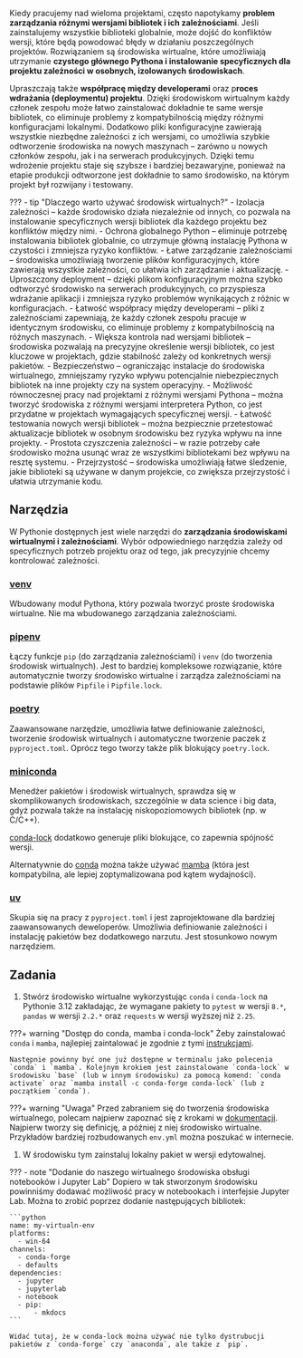 Kiedy pracujemy nad wieloma projektami, często napotykamy **problem zarządzania różnymi wersjami bibliotek i ich zależnościami**. Jeśli zainstalujemy wszystkie biblioteki globalnie, może dojść do konfliktów wersji, które będą powodować błędy w działaniu poszczególnych projektów. Rozwiązaniem są środowiska wirtualne, które umożliwiają utrzymanie **czystego głównego Pythona i instalowanie specyficznych dla projektu zależności w osobnych, izolowanych środowiskach**.

Upraszczają także **współpracę między developerami** oraz p**roces wdrażania (deploymentu) projektu**. Dzięki środowiskom wirtualnym każdy członek zespołu może łatwo zainstalować dokładnie te same wersje bibliotek, co eliminuje problemy z kompatybilnością między różnymi konfiguracjami lokalnymi. Dodatkowo pliki konfiguracyjne zawierają wszystkie niezbędne zależności z ich wersjami, co umożliwia szybkie odtworzenie środowiska na nowych maszynach – zarówno u nowych członków zespołu, jak i na serwerach produkcyjnych. Dzięki temu wdrożenie projektu staje się szybsze i bardziej bezawaryjne, ponieważ na etapie produkcji odtworzone jest dokładnie to samo środowisko, na którym projekt był rozwijany i testowany.

??? - tip "Dlaczego warto używać środowisk wirtualnych?"
    - Izolacja zależności – każde środowisko działa niezależnie od innych, co pozwala na instalowanie specyficznych wersji bibliotek dla każdego projektu bez konfliktów między nimi.
    - Ochrona globalnego Python – eliminuje potrzebę instalowania bibliotek globalnie, co utrzymuje główną instalację Pythona w czystości i zmniejsza ryzyko konfliktów.
    - Łatwe zarządzanie zależnościami – środowiska umożliwiają tworzenie plików konfiguracyjnych, które zawierają wszystkie zależności, co ułatwia ich zarządzanie i aktualizację.
    - Uproszczony deployment – dzięki plikom konfiguracyjnym można szybko odtworzyć środowisko na serwerach produkcyjnych, co przyspiesza wdrażanie aplikacji i zmniejsza ryzyko problemów wynikających z różnic w konfiguracjach.
    - Łatwość współpracy między developerami – pliki z zależnościami zapewniają, że każdy członek zespołu pracuje w identycznym środowisku, co eliminuje problemy z kompatybilnością na różnych maszynach.
    - Większa kontrola nad wersjami bibliotek – środowiska pozwalają na precyzyjne określenie wersji bibliotek, co jest kluczowe w projektach, gdzie stabilność zależy od konkretnych wersji pakietów.
    - Bezpieczeństwo – ograniczając instalacje do środowiska wirtualnego, zmniejszamy ryzyko wpływu potencjalnie niebezpiecznych bibliotek na inne projekty czy na system operacyjny.
    - Możliwość równoczesnej pracy nad projektami z różnymi wersjami Pythona – można tworzyć środowiska z różnymi wersjami interpretera Python, co jest przydatne w projektach wymagających specyficznej wersji.
    - Łatwość testowania nowych wersji bibliotek – można bezpiecznie przetestować aktualizacje bibliotek w osobnym środowisku bez ryzyka wpływu na inne projekty.
    - Prostota czyszczenia zależności – w razie potrzeby całe środowisko można usunąć wraz ze wszystkimi bibliotekami bez wpływu na resztę systemu.
    - Przejrzystość – środowiska umożliwiają łatwe śledzenie, jakie biblioteki są używane w danym projekcie, co zwiększa przejrzystość i ułatwia utrzymanie kodu.

## Narzędzia

W Pythonie dostępnych jest wiele narzędzi do **zarządzania środowiskami wirtualnymi i zależnościami**. Wybór odpowiedniego narzędzia zależy od specyficznych potrzeb projektu oraz od tego, jak precyzyjnie chcemy kontrolować zależności.

### [venv](https://docs.python.org/3/library/venv.html)

Wbudowany moduł Pythona, który pozwala tworzyć proste środowiska wirtualne. Nie ma wbudowanego zarządzania zależnościami.

### [pipenv](https://pipenv.pypa.io/en/latest/)

Łączy funkcje `pip` (do zarządzania zależnościami) i `venv` (do tworzenia środowisk wirtualnych). Jest to bardziej kompleksowe rozwiązanie, które automatycznie tworzy środowisko wirtualne i zarządza zależnościami na podstawie plików `Pipfile` i `Pipfile.lock`.

### [poetry](https://python-poetry.org/docs/)

Zaawansowane narzędzie, umożliwia łatwe definiowanie zależności, tworzenie środowisk wirtualnych i automatyczne tworzenie paczek z `pyproject.toml`. Oprócz tego tworzy także plik blokujący `poetry.lock`.

### [miniconda](https://docs.anaconda.com/miniconda/)

Menedżer pakietów i środowisk wirtualnych, sprawdza się w skomplikowanych środowiskach, szczególnie w data science i big data, gdyż pozwala także na instalację niskopoziomowych bibliotek (np. w C/C++).

[conda-lock](https://conda.github.io/conda-lock/) dodatkowo generuje pliki blokujące, co zapewnia spójność wersji.

Alternatywnie do [conda](https://docs.conda.io/en/latest/) można także używać [mamba](https://mamba.readthedocs.io/en/latest/) (która jest kompatybilna, ale lepiej zoptymalizowana pod kątem wydajności).

### [uv](https://docs.astral.sh/uv/)

Skupia się na pracy z `pyproject.toml` i jest zaprojektowane dla bardziej zaawansowanych deweloperów. Umożliwia definiowanie zależności i instalację pakietów bez dodatkowego narzutu. Jest stosunkowo nowym narzędziem.

## Zadania

1. Stwórz środowisko wirtualne wykorzystując `conda` i `conda-lock` na Pythonie 3.12 zakładając, że wymagane pakiety to `pytest` w wersji `8.*`, `pandas` w wersji `2.2.*` oraz `requests` w wersji wyższej niż `2.25`.

???+ warning "Dostęp do conda, mamba i conda-lock"
    Żeby zainstalować `conda` i `mamba`, najlepiej zaintalować je zgodnie z tymi [instrukcjami](https://github.com/conda-forge/miniforge#windows).

    Następnie powinny być one już dostępne w terminalu jako polecenia `conda` i `mamba`. Kolejnym krokiem jest zainstalowane `conda-lock` w środowisku `base` (lub w innym środowisku) za pomocą komend: `conda activate` oraz `mamba install -c conda-forge conda-lock` (lub z początkiem `conda`).

???+ warning "Uwaga"
    Przed zabraniem się do tworzenia środowiska wirtualnego, polecam najpierw zapoznać się z krokami w [dokumentacji](https://conda.github.io/conda-lock/basic_usage/). Najpierw tworzy się definicję, a później z niej środowisko wirtualne. Przykładów bardziej rozbudowanych `env.yml` można poszukać w internecie.

1. W środowisku tym zainstaluj lokalny pakiet w wersji edytowalnej.

??? - note "Dodanie do naszego wirtualnego środowiska obsługi notebooków i Jupyter Lab"
    Dopiero w tak stworzonym środowisku powinniśmy dodawać możliwość pracy w notebookach i interfejsie Jupyter Lab. Można to zrobić poprzez dodanie następujących bibliotek:

    ```python
    name: my-virtualn-env
    platforms:
      - win-64
    channels:
      - conda-forge
      - defaults
    dependencies:
      - jupyter
      - jupyterlab
      - notebook
      - pip:
          - mkdocs
    ```

    Widać tutaj, że w conda-lock można używać nie tylko dystrubucji pakietów z `conda-forge` czy `anaconda`, ale także z `pip`.
